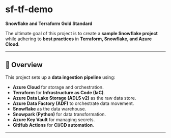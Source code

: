 # sf-tf-demo  
**Snowflake and Terraform Gold Standard**  

The ultimate goal of this project is to create a **sample Snowflake project** while adhering to **best practices** in **Terraform, Snowflake, and Azure Cloud**.

---

## **📖 Overview**
This project sets up a **data ingestion pipeline** using:
- **Azure Cloud** for storage and orchestration.
- **Terraform** for **Infrastructure as Code (IaC)**.
- **Azure Data Lake Storage (ADLS v2)** as the raw data store.
- **Azure Data Factory (ADF)** to orchestrate data movement.
- **Snowflake** as the data warehouse.
- **Snowpark (Python)** for data transformation.
- **Azure Key Vault** for managing secrets.
- **GitHub Actions** for **CI/CD automation**.

---
